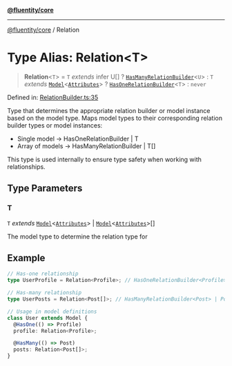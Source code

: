 [**@fluentity/core**](../README.md)

***

[@fluentity/core](../globals.md) / Relation

# Type Alias: Relation\<T\>

> **Relation**\<`T`\> = `T` *extends* infer U[] ? [`HasManyRelationBuilder`](../classes/HasManyRelationBuilder.md)\<`U`\> : `T` *extends* [`Model`](../classes/Model.md)\<[`Attributes`](../interfaces/Attributes.md)\> ? [`HasOneRelationBuilder`](../classes/HasOneRelationBuilder.md)\<`T`\> : `never`

Defined in: [RelationBuilder.ts:35](https://github.com/cedricpierre/fluentity-core/blob/3545f27c0a85945d554127b597e9fe870d03f95a/src/RelationBuilder.ts#L35)

Type that determines the appropriate relation builder or model instance based on the model type.
Maps model types to their corresponding relation builder types or model instances:
- Single model -> HasOneRelationBuilder<T> | T
- Array of models -> HasManyRelationBuilder<T> | T[]

This type is used internally to ensure type safety when working with relationships.

## Type Parameters

### T

`T` *extends* [`Model`](../classes/Model.md)\<[`Attributes`](../interfaces/Attributes.md)\> \| [`Model`](../classes/Model.md)\<[`Attributes`](../interfaces/Attributes.md)\>[]

The model type to determine the relation type for

## Example

```typescript
// Has-one relationship
type UserProfile = Relation<Profile>; // HasOneRelationBuilder<Profile> | Profile

// Has-many relationship
type UserPosts = Relation<Post[]>; // HasManyRelationBuilder<Post> | Post[]

// Usage in model definitions
class User extends Model {
  @HasOne(() => Profile)
  profile: Relation<Profile>;

  @HasMany(() => Post)
  posts: Relation<Post[]>;
}
```
